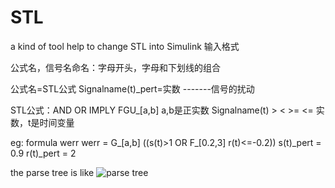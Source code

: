 # STL
a kind of tool help to change STL into Simulink
输入格式

公式名，信号名命名：字母开头，字母和下划线的组合

公式名=STL公式
Signalname(t)_pert=实数    -------信号的扰动

STL公式：AND OR IMPLY FGU_[a,b] a,b是正实数
Signalname(t) > < >= <= 实数，t是时间变量

eg: formula werr
werr = G_[a,b] ((s(t)>1 OR F_[0.2,3] r(t)<=-0.2))
s(t)_pert = 0.9
r(t)_pert = 2

the parse tree is like
![parse tree](https://github.com/Kyrie-GuiStar-Lee/STL/tree/main/img/tree.png)
